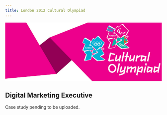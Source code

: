 ```yaml
---
title: London 2012 Cultural Olympiad
---
```


![](../../pages/work/images/london-2012.jpg)

## Digital Marketing Executive

Case study pending to be uploaded.
